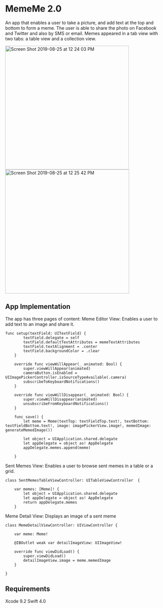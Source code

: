 # MemeMe 2.0
An app that enables a user to take a picture, and add text at the top and bottom to form a meme. The user is able to share the photo on Facebook and Twitter and also by SMS or email. Memes appeared in a tab view with two tabs: a table view and a collection view.

<img width="394" alt="Screen Shot 2019-08-25 at 12 24 03 PM" src="https://user-images.githubusercontent.com/46335329/63652888-a4950580-c733-11e9-8e87-e6338ccab36d.png">

<img width="395" alt="Screen Shot 2019-08-25 at 12 25 42 PM" src="https://user-images.githubusercontent.com/46335329/63652895-c9897880-c733-11e9-81eb-cd239b7ed283.png">

## App Implementation
The app has three pages of content:
Meme Editor View: Enables a user to add text to an image and share it. 
```
func setup(textField: UITextField) {
        textField.delegate = self
        textField.defaultTextAttributes = memeTextAttributes
        textField.textAlignment = .center
        textField.backgroundColor = .clear
    }
    
    override func viewWillAppear(_ animated: Bool) {
        super.viewWillAppear(animated)
        cameraButton.isEnabled = UIImagePickerController.isSourceTypeAvailable(.camera)
        subscribeToKeyboardNotifications()
    }
    
    override func viewWillDisappear(_ animated: Bool) {
        super.viewWillDisappear(animated)
        unsubscribeFromKeyboardNotifications()
    }
    
    func save() {
        let meme = Meme(textTop: textFieldTop.text!, textBottom: textFieldBottom.text!, image: imagePickerView.image!, memedImage: generateMemedImage())
        
        let object = UIApplication.shared.delegate
        let appDelegate = object as! AppDelegate
        appDelegate.memes.append(meme)
    
    }
```

Sent Memes View: Enables a user to browse sent memes in a table or a grid.
```
class SentMemesTableViewController: UITableViewController  {
    
    var memes: [Meme]! {
        let object = UIApplication.shared.delegate
        let appDelegate = object as! AppDelegate
        return appDelegate.memes
    }

```

Meme Detail View: Displays an image of a sent meme
```
class MemeDetailViewController: UIViewController {
    
    var meme: Meme!

    @IBOutlet weak var detailImageView: UIImageView!
    
    override func viewDidLoad() {
        super.viewDidLoad()
        detailImageView.image = meme.memedImage
    }
    
}
```
## Requirements

Xcode 9.2
Swift 4.0

